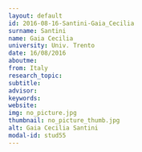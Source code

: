 ```yaml
---
layout: default 
id: 2016-08-16-Santini-Gaia_Cecilia
surname: Santini
name: Gaia Cecilia
university: Univ. Trento
date: 16/08/2016
aboutme: 
from: Italy
research_topic: 
subtitle: 
advisor: 
keywords: 
website: 
img: no_picture.jpg
thumbnail: no_picture_thumb.jpg
alt: Gaia Cecilia Santini
modal-id: stud55
---
```

